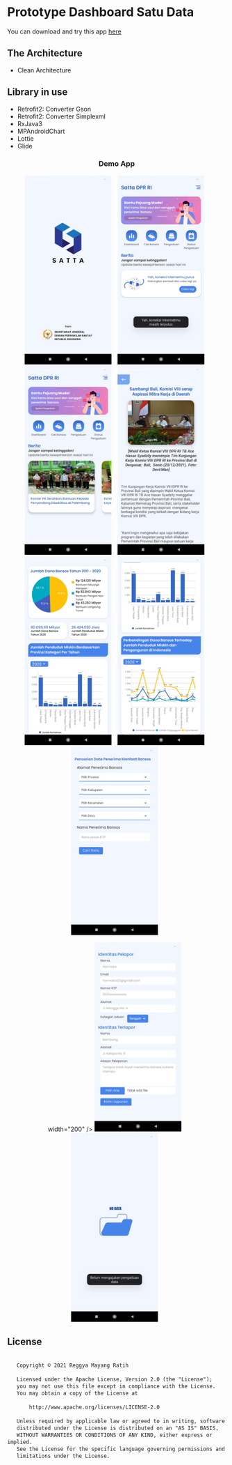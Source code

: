 Prototype Dashboard Satu Data 
==

You can download and try this app [here](https://drive.google.com/file/d/1-rLL6-Qt1mW5Yw9KQ9c9sbFKzvbDSJSH/view?usp=sharings)        

The Architecture
--
- Clean Architecture

Library in use
--
- Retrofit2: Converter Gson
- Retrofit2: Converter Simplexml
- RxJava3
- MPAndroidChart
- Lottie
- Glide

<h3 align="center"> Demo App </h3>
<p align="center">
<img src="assets/splash_screen.jpeg"
        alt="Splashscreen"    
        style="margin-right: 10px;"    
        width="200" />
    <img src="assets/no_connection.jpeg"
        alt="Detail Location"    
        style="margin-right: 10px;"    
        width="200" />
    <img src="assets/home.jpeg"
        alt="Detail Location"    
        style="margin-right: 10px;"    
        width="200" />    
    <img src="assets/detail_news.jpeg"
        alt="Home Search Image"    
        style="margin-right: 10px;"    
        width="200" />
    <img src="assets/chart.jpeg"
        alt="Home Search Text"    
        style="margin-right: 10px;"    
        width="200" />
    <img src="assets/chart2.jpeg"
            alt="Home Search Empty"    
            style="margin-right: 10px;"
            width="200" />
    <img src="assets/check_bansos.jpeg"
        alt="Home Search Error"    
        style="margin-right: 10px;"
        width="200" />
</p>
<p align="center">
        width="200" />
    <img src="assets/aduan.jpeg"
        alt="Detail Screen 1"    
        style="margin-right: 10px;"    
        width="200" />
    <img src="assets/check_aduan.jpeg"
        alt="Detail Screen 2"    
        style="margin-right: 10px;"    
        width="200" />
</p>

License
--
```

   Copyright © 2021 Reggya Mayang Ratih

   Licensed under the Apache License, Version 2.0 (the "License");
   you may not use this file except in compliance with the License.
   You may obtain a copy of the License at

       http://www.apache.org/licenses/LICENSE-2.0

   Unless required by applicable law or agreed to in writing, software
   distributed under the License is distributed on an "AS IS" BASIS,
   WITHOUT WARRANTIES OR CONDITIONS OF ANY KIND, either express or implied.
   See the License for the specific language governing permissions and
   limitations under the License.

``` 
